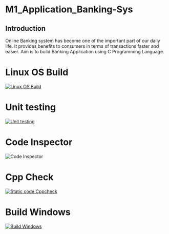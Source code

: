 # M1_Application_Banking-Sys
## Introduction
Online Banking system has become one of the important part of our daily life. It provides benefits to consumers in terms of transactions faster and easier. Aim is to build Banking Application using C Programming Language.
# Linux OS Build
[![Linux OS Build](https://github.com/Sandhya7rani/M1_Application_Banking-Sys/actions/workflows/build-linu.yml/badge.svg?branch=master)](https://github.com/Sandhya7rani/M1_Application_Banking-Sys/actions/workflows/build-linu.yml)
# Unit testing
[![Unit testing](https://github.com/Sandhya7rani/M1_Application_Banking-Sys/actions/workflows/Unittesting.yml/badge.svg?branch=master)](https://github.com/Sandhya7rani/M1_Application_Banking-Sys/actions/workflows/Unittesting.yml)
# Code Inspector
![Code Inspector](https://api.codiga.io/project/29847/status/svg)
# Cpp Check
[![Static code Cppcheck](https://github.com/Sandhya7rani/M1_Application_Banking-Sys/actions/workflows/cppcheck.yml/badge.svg?branch=master)](https://github.com/Sandhya7rani/M1_Application_Banking-Sys/actions/workflows/cppcheck.yml)
# Build Windows
[![Build Windows](https://github.com/Sandhya7rani/M1_Application_Banking-Sys/actions/workflows/windows_build.yml/badge.svg?branch=master)](https://github.com/Sandhya7rani/M1_Application_Banking-Sys/actions/workflows/windows_build.yml)
